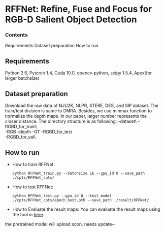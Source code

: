 # RFFNet: Refine, Fuse and Focus for RGB-D Salient Object Detection

### Contents
Requirements
Dataset preparation
How to run

## Requirements
Python 3.6, Pytorch 1.4, Cuda 10.0, opencv-python, scipy 1.5.4, Apex(for larger batchsize)

## Dataset preparation
Download the raw data of NJU2K, NLPR, STERE, DES, and SIP dataset. The train/test division is same to DMRA.
Besides, we use minmax function to normalize the depth maps. In our paper, larger number represents the closer distance. 
The directory structure is as following:
        -dataset\ 
          -RGBD_for_train\  
              -RGB
              -depth
              -GT
          -RGBD_for_test\
          -RGBD_for_val\

## How to run
- How to train RFFNet:

    `python RFFNet_train.py --batchsize 16 --gpu_id 0 --save_path ./cpts/RFFNet_cpts/`

- How to test RFFNet:

    `python RFFNet_test.py --gpu_id 0 --test_model ./cpts/RFFNet_cpts/epoch_best.pth --save_path ./result/RFFNet/`
    
- How to Evaluate the result maps:
  You can evaluate the result maps using the tool in [here](http://dpfan.net/d3netbenchmark/).

the pretrained model will upload soon.
needs update~


